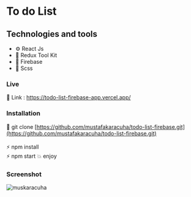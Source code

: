 
# To do List 

## Technologies and tools

- ⚙️ React Js 
- 💾 Redux Tool Kit
- 🚐 Firebase
- 🎨 Scss

### Live

🔗 Link : https://todo-list-firebase-app.vercel.app/

### Installation

🔗 git clone [https://github.com/mustafakaracuha/todo-list-firebase.git](https://github.com/mustafakaracuha/todo-list-firebase.git)
<br/>
<br/>
⚡️  npm install <br/>
⚡️  npm start 
💥 enjoy 

### Screenshot

<img align="center" src="https://github.com/mustafakaracuha/todo-list-firebase/blob/master/src/assets/screenshot/app.gif" alt="muskaracuha" />
 
